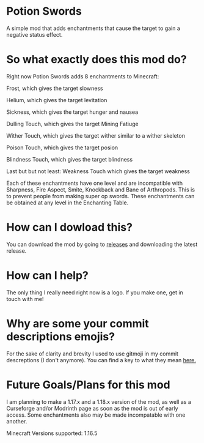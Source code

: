 # Potion Swords
A simple mod that adds enchantments that cause the target to gain a negative status effect.

# So what exactly does this mod do?
Right now Potion Swords adds 8 enchantments to Minecraft:

Frost, which gives the target slowness

Helium, which gives the target levitation

Sickness, which gives the target hunger and nausea

Dulling Touch, which gives the target Mining Fatiuge

Wither Touch, which gives the target wither similar to a wither skeleton

Poison Touch, which gives the target posion

Blindness Touch, which gives the target blindness

Last but but not least: Weakness Touch which gives the target weakness

Each of these enchantments have one level and are incompatible with Sharpness, Fire Aspect,
Smite, Knockback and Bane of Arthropods. This is to prevent people from making super op swords.
These enchantments can be obtained at any level in the Enchanting Table.

# How can I dowload this?
You can download the mod by going to [releases](https://github.com/Techplane20/PotionSwords/releases) and downloading the latest release.

# How can I help?
The only thing I really need right now is a logo. If you make one, get in touch with me!

# Why are some your commit descriptions emojis?
For the sake of clarity and brevity I used to use gitmoji in my commit descreptions (I don't anymore). You can find a key to what they mean [here.](https://gitmoji.dev)

# Future Goals/Plans for this mod
I am planning to make a 1.17.x and a 1.18.x version of the mod, as well as a Curseforge and/or Modrinth page as soon as the mod is out of early access.
Some enchantments also may be made incompatable with one another.

Minecraft Versions supported: 1.16.5
